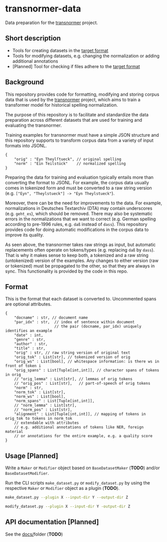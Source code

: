 # transnormer-data

Data preparation for the [transnormer](https://github.com/ybracke/transnormer) project. 

## Short description

* Tools for creating datasets in the [target format](#Format)
* Tools for modifying datasets, e.g. changing the normalization or adding additional annotations  
* [Planned] Tool for checking if files adhere to the [target format](#Format)

## Background

This repository provides code for formatting, modifying and storing corpus data that is used by the [transnormer](https://github.com/ybracke/transnormer) project, which aims to train a transformer model for historical spelling normalization.

The purpose of this repository is to facilitate and standardize the data preparation across different datasets that are used for training and evaluating the transnormer.

Training examples for transnormer must have a simple JSON structure and this repository supports to transform corpus data from a variety of input formats into JSONL. 
```jsonc
{
    "orig" : "Eyn Theylſtueck", // original spelling
    "norm" : "Ein Teilstück"    // normalized spelling
}
```

Preparing the data for training and evaluation typically entails more than converting the format to JSONL. For example, the corpus data usually comes in tokenized form and must be converted to a raw string version (e.g. `["Eyn", "Theylstueck"] -> "Eyn Theylstueck"`). 

Moreover, there can be the need for improvements to the data. For example, normalizations in Deutsches Textarchiv (DTA) may contain underscores (e.g. `geht_es`), which should be removed. There may also be systematic errors in the normalizations that we want to correct (e.g. German spelling according to pre-1996 rules, e.g. `daß` instead of `dass`). This repository provides code for doing automatic modifications in the corpus data to improve its quality.

As seen above, the transnormer takes raw strings as input, but automatic replacements often operate on tokens/types (e.g. replacing `daß` by `dass`). That is why it makes sense to keep both, a tokenized and a raw string (untokenized) version of the examples. Any changes to either version (raw or tokenized) must be propagated to the other, so that they are always in sync. This functionality is provided by the code in this repo.

## Format

This is the format that each dataset is converted to. Uncommented spans are optional attributes.

```jsonc
{
    "docname" : str, // document name
    "par_idx" : str,  // index of sentence within document 
                      // the pair (docname, par_idx) uniquely identifies an example
    "date" : int,
    "genre" : str, 
    "author" : str,
    "title" : str,
    "orig" : str, // raw string version of original text 
    "orig_tok" : List[str], // tokenized version of orig
    "orig_ws" : List[bool], // whitespace information: is there ws in front of token i
    "orig_spans" : List[Tuple[int,int]], // character spans of tokens in orig
    // "orig_lemma" : List[str], // lemmas of orig tokens
    // "orig_pos" : List[str],   // part-of-speech of orig tokens
    "norm" : str,  
    "norm_tok" : List[str],
    "norm_ws" : List[bool],
    "norm_spans" : List[Tuple[int,int]],
    // "norm_lemma" : List[str], 
    // "norm_pos" : List[str], 
    "alignment" : List[Tuple[int,int]], // mapping of tokens in orig_tok to tokens in norm_tok
    // extendable with attributes 
    // e.g. additional annotations of tokens like NER, foreign material
    // or annotations for the entire example, e.g. a quality score
}
```

## Usage [Planned]

Write a `Maker` or `Modifier` object based on `BaseDatasetMaker` (**TODO**) and/or  `BaseDatasetModifier`.

Run the CLI scripts `make_dataset.py` or `modify_dataset.py` by using the respective `Maker` or `Modifier` object as a plugin (**TODO**).

```bash
make_dataset.py --plugin X --input-dir Y --output-dir Z 

modify_dataset.py --plugin X --input-dir Y -output-dir Z
```


## API documentation [Planned]

See the [docs/](docs)folder (**TODO**)
